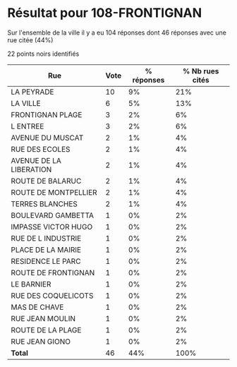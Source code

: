 # Résultat pour 108-FRONTIGNAN

Sur l'ensemble de la ville il y a eu 104 réponses dont 46 réponses avec une rue citée (44%)

22 points noirs identifiés

| Rue | Vote | % réponses | % Nb rues cités|
|-----|------|------------|----------------|
| LA PEYRADE | 10 | 9% | 21%|
| LA VILLE | 6 | 5% | 13%|
| FRONTIGNAN PLAGE | 3 | 2% | 6%|
| L ENTREE | 3 | 2% | 6%|
| AVENUE DU MUSCAT | 2 | 1% | 4%|
| RUE DES ECOLES | 2 | 1% | 4%|
| AVENUE DE LA LIBERATION | 2 | 1% | 4%|
| ROUTE DE BALARUC | 2 | 1% | 4%|
| ROUTE DE MONTPELLIER | 2 | 1% | 4%|
| TERRES BLANCHES | 2 | 1% | 4%|
| BOULEVARD GAMBETTA | 1 | 0% | 2%|
| IMPASSE VICTOR HUGO | 1 | 0% | 2%|
| RUE DE L INDUSTRIE | 1 | 0% | 2%|
| PLACE DE LA MAIRIE | 1 | 0% | 2%|
| RESIDENCE LE PARC | 1 | 0% | 2%|
| ROUTE DE FRONTIGNAN | 1 | 0% | 2%|
| LE BARNIER | 1 | 0% | 2%|
| RUE DES COQUELICOTS | 1 | 0% | 2%|
| MAS DE CHAVE | 1 | 0% | 2%|
| RUE JEAN MOULIN | 1 | 0% | 2%|
| ROUTE DE LA PLAGE | 1 | 0% | 2%|
| RUE JEAN GIONO | 1 | 0% | 2%|
| **Total** | 46 | 44% | 100%|
